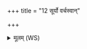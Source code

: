+++
title = "12 सूर्यो वर्चस्वान्"

+++
<details><summary>मूलम् (WS)</summary>

सूर्यो वर्चस्वान् स मां वर्चस्वान् वर्चस्वन्तं कृणोतु ॥ १४ ॥
</details>
